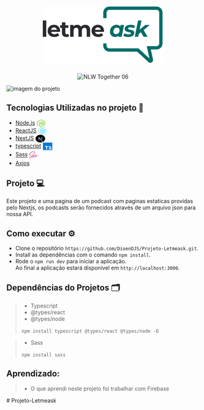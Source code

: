 <h1 align="center"><img src="./public/logo.svg"></h1>

<p align="center">
    <img src="https://img.shields.io/static/v1?label=NLW Together&message=06&color=8257E5&labelColor=000000" alt="NLW Together 06">
   
</p>

<img src="NLW05.png" alt="imagem do projeto">

## Tecnologias Utilizadas no projeto :construction:

- [Node.js](https://nodejs.org/en/) <img align="center" alt="img nodejs" height="20" width="25" src="https://raw.githubusercontent.com/devicons/devicon/master/icons/nodejs/nodejs-original.svg" style="max-width:100%;" />
- [ReactJS](https://pt-br.reactjs.org/) <img align="center" alt="img Nextjs" height="20" width="25" src="data:image/svg+xml;base64,PHN2ZyB4bWxucz0iaHR0cDovL3d3dy53My5vcmcvMjAwMC9zdmciIHZpZXdCb3g9Ii0xMS41IC0xMC4yMzE3NCAyMyAyMC40NjM0OCI+CiAgPHRpdGxlPlJlYWN0IExvZ288L3RpdGxlPgogIDxjaXJjbGUgY3g9IjAiIGN5PSIwIiByPSIyLjA1IiBmaWxsPSIjNjFkYWZiIi8+CiAgPGcgc3Ryb2tlPSIjNjFkYWZiIiBzdHJva2Utd2lkdGg9IjEiIGZpbGw9Im5vbmUiPgogICAgPGVsbGlwc2Ugcng9IjExIiByeT0iNC4yIi8+CiAgICA8ZWxsaXBzZSByeD0iMTEiIHJ5PSI0LjIiIHRyYW5zZm9ybT0icm90YXRlKDYwKSIvPgogICAgPGVsbGlwc2Ugcng9IjExIiByeT0iNC4yIiB0cmFuc2Zvcm09InJvdGF0ZSgxMjApIi8+CiAgPC9nPgo8L3N2Zz4K" style="max-width:100%;" />
- [NextJS](https://nextjs.org/) <img align="center" alt="img Nextjs" height="20" width="25" src="https://raw.githubusercontent.com/devicons/devicon/master/icons/nextjs/nextjs-original.svg" style="max-width:100%;" />
- [typescript](https://www.typescriptlang.org/) <img align="center" alt="img typescript" height="20" width="25" src="https://raw.githubusercontent.com/devicons/devicon/master/icons/typescript/typescript-original.svg" style="max-width:100%;" />
- [Sass](https://sass-lang.com/) <img align="center" alt="img Sass" height="25" width="25" src="https://raw.githubusercontent.com/devicons/devicon/master/icons/sass/sass-original.svg" style="max-width:100%;" />
- [Axios](https://github.com/axios/axios) 


## Projeto :computer:

Este projeto e uma pagina de um podcast com paginas estaticas providas pelo Nextjs,
os podcasts serão fornecidos através de um arquivo json para nossa API.

## Como executar :gear:

- Clone o repositório `https://github.com/DioenDJS/Projeto-Letmeask.git`.
- Install as dependências com o comando `npm install`.
- Rode o `npm run dev` para iniciar a aplicação.<br />
Ao final a aplicação estará disponível em `http://localhost:3000`.

## Dependências do Projetos :card_index_dividers:

> - Typescript 
> - @types/react 
> - @types/node 
>
> ```npm install typescript @types/react @types/node -D```

> - Sass 
>
> ``npm install sass``




## Aprendizado:
> - O que aprendi neste projeto foi trabalhar com Firebase


#   P r o j e t o - L e t m e a s k 
 
 